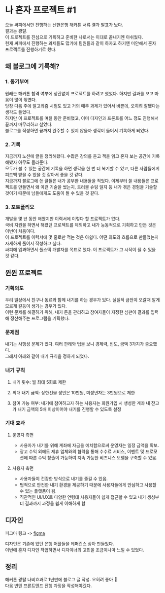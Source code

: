 # 나 혼자 프로젝트 #1

오늘 싸피에서만 진행하는 신한은행 해커톤 서류 결과 발표가 났다.  
결과는 광탈.  
이 프로젝트를 진심으로 기획하고 준비한 나로서는 이대로 끝내기엔 아쉬웠다.  
현재 싸피에서 진행하는 과제들도 많기에 팀원들과 같이 하자고 하기엔 미안해서 혼자 프로젝트를 진행하기로 했다.

## 왜 블로그에 기록해?

### 1. 동기부여

원래는 해커톤 합격 여부에 상관없이 프로젝트를 하려고 했었다. 하지만 결과를 보고 마음이 많이 꺾였다.  
당장 다음 주에 알고리즘 시험도 있고 거의 매주 과제가 있어서 바쁜데, 오히려 잘됐다는 생각도 들었다.  
하지만 이 프로젝트를 며칠 동안 준비했고, 이미 디자인과 프론트를 어느 정도 진행해서 끝까지 마무리하고 싶었다.  
블로그를 작성하면 끝까지 완주할 수 있지 않을까 생각이 들어서 기록하게 되었다.

### 2. 기록

지금까지 노션에 글을 정리해왔다. 수많은 강의를 듣고 책을 읽고 혼자 보는 공간에 기록해봤자 아무도 몰라준다.  
모두가 볼 수 있는 공간에 기록을 하면 생각을 한 번 더 복기할 수 있고, 다른 사람들에게 피드백 받을 수 있을 것 같아서 좋을 것 같다.  
지금까지 블로그에 쓴 글들은 내가 공부한 내용들을 적었다. 이제부터 쓸 내용들은 프로젝트를 만들면서 왜 이런 기술을 썼는지, 트러블 슈팅 일지 등 내가 겪은 경험을 기술할 것이기 때문에 남들에게도 도움이 될 수 있을 것 같다.

### 3. 포트폴리오

개발을 몇 년 동안 해왔지만 이력서에 이렇다 할 프로젝트가 없다.  
국비 지원을 하면서 해왔던 프로젝트를 제외하고 내가 능동적으로 기획하고 만든 것은 이번이 처음이다.  
이 프로젝트를 이력서에 몇 줄로만 적는 것은 아쉽다. 어떤 의도와 흐름으로 만들었는지 자세하게 풀어서 작성하고 싶다.  
싸피에 입과하면서 풀스택 개발자를 목표로 했다. 이 프로젝트가 그 시작이 될 수 있을 것 같다.

## 윈윈 프로젝트

### 기획의도

우리 일상에서 친구나 동료와 함께 내기를 하는 경우가 있다. 실질적 금전이 오갈때 알게 모르게 갈등이 생기는 경우가 있다.  
이런 문제를 해결하기 위해, 내기 돈을 관리하고 참여자들이 지정한 심판이 결과를 입력해 정산해주는 프로그램을 기획했다.

### 문제점

내기는 사행성 문제가 있다. 여러 판례와 법을 보니 경제력, 빈도, 금액 3가지가 중요했다.  
그래서 아래와 같이 내기 규칙을 정하게 되었다.

### 내기 규칙

1. 내기 횟수: 월 최대 5회로 제한

2. 최대 내기 금액: 상한선을 성인은 10만원, 미성년자는 3만원으로 제한

3. 참여 가능 여부: 내기에 참여하고자 하는 사용자는 회원가입 시 생성한 계좌 내 잔고가 내기 금액의 5배 이상이어야 내기를 진행할 수 있도록 설정

### 기대 효과

1. 운영자 측면

   - 사용자가 내기를 위해 계좌에 자금을 예치함으로써 운영자는 일정 금액을 확보.
   - 광고 수익 외에도 제휴 업체와의 협력을 통해 수수료 서비스, 이벤트 및 프로모션에 따른 수익 창출이 가능하여 지속 가능한 비즈니스 모델을 구축할 수 있음.

2. 사용자 측면
   - 사용자들이 건강한 방식으로 내기를 즐길 수 있음.
   - 법적으로 안전한 내기 환경을 제공하기 때문에 사용자들에게 안심하고 사용할 수 있는 플랫폼이 됨.
   - 직관적인 UI/UX로 다양한 연령대 사용자들이 쉽게 접근할 수 있고 내기 생성부터 결과까지 과정을 쉽게 이해하게 함

## 디자인

피그마 링크 -> [figma](https://www.figma.com/design/cPBY9cRQx2lbCsawCRUAdE/hackatone?node-id=0-1&t=lF7wYjEhR7pTe6eT-1)

디자인은 기존에 있던 은행 어플들을 레퍼런스 삼아 만들었다.  
이번에 혼자 디자인 작업하면서 디자이너의 고민을 조금이나마 느낄 수 있었다.

## 정리

해커톤 광탈 나비효과로 1년만에 블로그 글 작성. 오히려 좋아 🙂  
다음 번엔 프론트엔드 진행 과정을 작성해야겠다.
